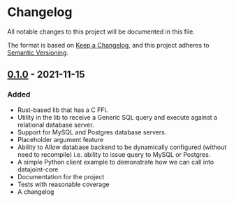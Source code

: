 # Changelog

All notable changes to this project will be documented in this file.

The format is based on [Keep a Changelog](https://keepachangelog.com/en/1.0.0/),
and this project adheres to [Semantic Versioning](https://semver.org/spec/v2.0.0.html).

## [0.1.0] - 2021-11-15
### Added
- Rust-based lib that has a C FFI.
- Utility in the lib to receive a Generic SQL query and execute against a relational database server.
- Support for MySQL and Postgres database servers.
- Placeholder argument feature
- Ability to Allow database backend to be dynamically configured (without need to recompile) i.e. ability to issue query to MySQL or   Postgres.
- A simple Python client example to demonstrate how we can call into datajoint-core
- Documentation for the project
- Tests with reasonable coverage
- A changelog


[0.1.0]: https://github.com/datajoint/datajoint-core/milestone/3
